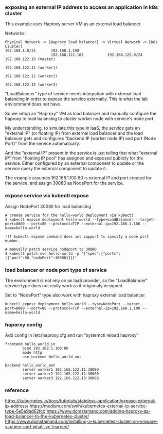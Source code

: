 ### exposing an external IP address to access an application in k8s cluster

This example uses Haproxy server VM as an external load balancer.

Networks:
```
Physical Network -> [Haproxy load balancer] -> Virtual Network -> [K8s Cluster]
192.168.1.0/24       192.168.1.100
                     192.168.122.103           192.168.122.0/24    192.168.122.10 (master)
                                                                   192.168.122.11 (worker1)
                                                                   192.168.122.12 (worker2)
                                                                   192.168.122.13 (worker3)
```

"LoadBalancer" type of service needs integration with external load balancing in order to expose the service externally. This is what the lab enviornment does not have.

So we setup an "Haproxy" VM as load balancer and manually configure the haproxy to load balancing to cluster worker node with service's node port.

My understanding, to simulate this type in IaaS, the service gets an "external IP" (or floating IP) from external load balancer and the load balancer gets and configures "backend IP (worker node IP) and port (Node Port)" from the service automatically.

And the "external IP" present in the service is just telling that what "external IP" from "floating IP pool" has assigned and exposed publicly for the service. Either configured by an external component to update or the service query the external component to update it.

The example assumes 192.168.1.100:80 is external IP and port created for the service, and assign 30080 as NodePort for the service.


### expose service via kubectl expose
Assign NodePort 30080 for load balancing
```
# create service for the hello-world deployment via kubectl
$ kubectl expose deployment hello-world --type=LoadBalancer --target-port=8080 --port=80 --protocol=TCP --external-ip=192.168.1.100 --name=hello-world

!!! kubectl expose command does not support to specify a node port number.

# manually patch service nodeport to 30080
$ kubectl patch svc hello-world -p '{"spec":{"ports":[{"port":80,"nodePort":30080}]}}'
```

### load balancer or node port type of service
The environment is not rely on an IaaS provider, so the "LoadBalancer" service type does not really work as it origionaly designed.

Set to "NodePort" type also work with haproxy external load balancer.
```
kubectl expose deployment hello-world --type=NodePort --target-port=8080 --port=80 --protocol=TCP --external-ip=192.168.1.100 --name=hello-world
```

### haporxy config
Add config in /etc/haproxy.cfg and run "systemctl reload haproxy"
```
frontend hello_world_in
        bind 192.168.1.100:80
        mode http
        use_backend hello_world_out

backend hello_world_out
        server worker1 192.168.122.11:30080
        server worker2 192.168.122.12:30080
        server worker3 192.168.122.13:30080
```


### reference
https://kubernetes.io/docs/tutorials/stateless-application/expose-external-ip-address/
https://medium.com/swlh/kubernetes-external-ip-service-type-5e5e9ad62fcd
https://www.domstamand.com/adding-haproxy-as-load-balancer-to-the-kubernetes-cluster/
https://www.domstamand.com/installing-a-kubernetes-cluster-on-vmware-vsphere-and-what-ive-learned/
